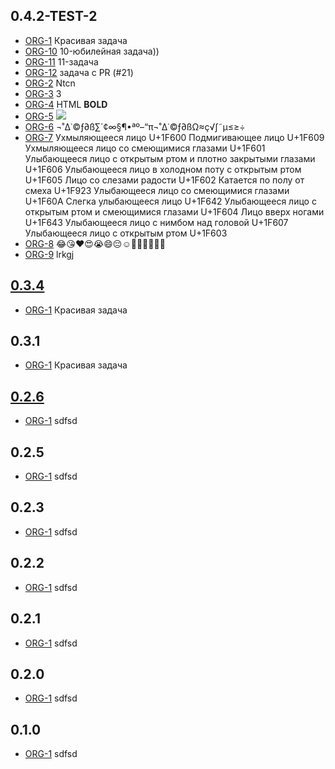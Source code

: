 ## 0.4.2-TEST-2
* [ORG-1](https://tracker.yandex.ru/ORG-1) Красивая задача
* [ORG-10](https://tracker.yandex.ru/ORG-10) 10-юбилейная задача))
* [ORG-11](https://tracker.yandex.ru/ORG-11) 11-задача
* [ORG-12](https://tracker.yandex.ru/ORG-12) задача с PR (#21)
* [ORG-2](https://tracker.yandex.ru/ORG-2) Ntcn
* [ORG-3](https://tracker.yandex.ru/ORG-3) 3
* [ORG-4](https://tracker.yandex.ru/ORG-4) HTML <b>BOLD </b>
* [ORG-5](https://tracker.yandex.ru/ORG-5) <img src=x onerror=alert(1)>
* [ORG-6](https://tracker.yandex.ru/ORG-6) ¬˚∆˙©ƒ∂ß∑´¢∞§¶•ªº–“π¬˚∆˙©ƒ∂ßΩ≈ç√∫˜µ≤≥÷
* [ORG-7](https://tracker.yandex.ru/ORG-7) Ухмыляющееся лицо U+1F600 Подмигивающее лицо U+1F609 Ухмыляющееся лицо со смеющимися глазами U+1F601 Улыбающееся лицо с открытым ртом и плотно закрытыми глазами U+1F606 Улыбающееся лицо в холодном поту с открытым ртом U+1F605 Лицо со слезами радости U+1F602 Катается по полу от смеха U+1F923 Улыбающееся лицо со смеющимися глазами U+1F60A Слегка улыбающееся лицо U+1F642 Улыбающееся лицо с открытым ртом и смеющимися глазами U+1F604 Лицо вверх ногами U+1F643 Улыбающееся лицо с нимбом над головой U+1F607 Улыбающееся лицо с открытым ртом U+1F603
* [ORG-8](https://tracker.yandex.ru/ORG-8) 😂😘❤️😍😭😄😔☺️🙈😉😅😚🎲🎯
* [ORG-9](https://tracker.yandex.ru/ORG-9) lrkgj

## [0.3.4](https://unstable9.re-lizzy.xyz/releases/workspace-moranigo/TEST-3)
* [ORG-1](https://tracker.yandex.ru/ORG-1) Красивая задача

## 0.3.1
* [ORG-1](https://tracker.yandex.ru/ORG-1) Красивая задача

## [0.2.6](https://unstable9.re-lizzy.xyz/releases/workspace-moranigo/TEST-1)
* [ORG-1](https://tracker.yandex.ru/ORG-1) sdfsd

## 0.2.5
* [ORG-1](https://tracker.yandex.ru/ORG-1) sdfsd

## 0.2.3
* [ORG-1](https://tracker.yandex.ru/ORG-1) sdfsd

## 0.2.2
* [ORG-1](https://tracker.yandex.ru/ORG-1) sdfsd

## 0.2.1
* [ORG-1](https://tracker.yandex.ru/ORG-1) sdfsd

## 0.2.0
* [ORG-1](https://tracker.yandex.ru/ORG-1) sdfsd

## 0.1.0
* [ORG-1](https://tracker.yandex.ru/ORG-1) sdfsd